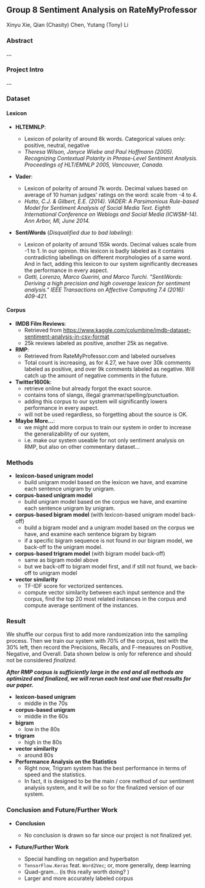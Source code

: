 ## Group 8 Sentiment Analysis on RateMyProfessor
Xinyu Xie, Qian (Chasity) Chen, Yutang (Tony) Li

### Abstract
__...__

### Project Intro
__...__

### Dataset
#### Lexicon
* __HLTEMNLP__: 
  * Lexicon of polarity of around 8k words. Categorical values only: positive, neutral, negative
  * _Theresa Wilson, Janyce Wiebe and Paul Hoffmann (2005). Recognizing Contextual Polarity in Phrase-Level Sentiment Analysis. Proceedings of HLT/EMNLP 2005, Vancouver, Canada._

* __Vader__: 
  * Lexicon of polarity of around 7k words. Decimal values based on average of 10 human judges' ratings on the word: scale from -4 to 4. 
  * _Hutto, C.J. & Gilbert, E.E. (2014). VADER: A Parsimonious Rule-based Model for Sentiment Analysis of Social Media Text. Eighth International Conference on Weblogs and Social Media (ICWSM-14). Ann Arbor, MI, June 2014._

* __SentiWords__ (_Disqualified due to bad labeling_): 
  * Lexicon of polarity of around 155k words. Decimal values scale from -1 to 1. In our opinion. this lexicon is badly labeled as it contains contradicting labellings on different morphologies of a same word. And in fact, adding this lexicon to our system significantly decreases the performance in every aspect. 
  * _Gatti, Lorenzo, Marco Guerini, and Marco Turchi. "SentiWords: Deriving a high precision and high coverage lexicon for sentiment analysis." IEEE Transactions on Affective Computing 7.4 (2016): 409-421._

#### Corpus
* __IMDB Film Reviews__: 
  * Retrieved from https://www.kaggle.com/columbine/imdb-dataset-sentiment-analysis-in-csv-format 
  * 25k reviews labeled as positive, another 25k as negative. 
* __RMP__: 
  * Retrieved from RateMyProfessor.com and labeled ourselves
  * Total count is increasing, as for 4.27, we have over 30k comments labeled as positive, and over 9k comments labeled as negative. Will catch up the amount of negative comments in the future. 
* __Twitter1600k__: 
  * retrieve online but already forgot the exact source. 
  * contains tons of slangs, illegal grammar/spelling/punctuation. 
  * adding this corpus to our system will significantly lowers performance in every aspect. 
  * will not be used regardless, so forgetting about the source is OK. 
* __Maybe More...__: 
  * we might add more corpus to train our system in order to increase the generalizability of our system, 
  * i.e. make our system useable for not only sentiment analysis on RMP, but also on other commentary dataset... 


### Methods 
* __lexicon-based unigram model__
  * build unigram model based on the lexicon we have, and examine each sentence unigram by unigram. 
* __corpus-based unigram model__
  * build unigram model based on the corpus we have, and examine each sentence unigram by unigram. 
* __corpus-based bigram model__ (with lexicon-based unigram model back-off)
  * build a bigram model and a unigram model based on the corpus we have, and examine each sentence bigram by bigram
  * if a specific bigram sequence is not found in our bigram model, we back-off to the unigram model. 
* __corpus-based trigram model__ (with bigram model back-off)
  * same as bigram model above
  * but we back-off to bigram model first, and if still not found, we back-off to unigram model
* __vector similarity__
  * TF-IDF score for vectorized sentences. 
  * compute vector similarity between each input sentence and the corpus, find the top 20 most related instances in the corpus and compute average sentiment of the instances. 

### Result
We shuffle our corpus first to add more randomization into the sampling process. Then we train our system with 70% of the corpus, test with the 30% left, then record the Precisions, Recalls, and F-measures on Positive, Negative, and Overall. Data shown below is only for reference and should not be considered _finalized_. 

**_After RMP corpus is sufficiently large in the end and all methods are optimized and finalized, we will rerun each test and use that results for our paper._**

* __lexicon-based unigram__
  * middle in the 70s
* __corpus-based unigram__ 
  * middle in the 60s
* __bigram__
  * low in the 80s 
* __trigram__
  * high in the 80s
* __vector similarity__
  * around 80s
* __Performance Analysis on the Statistics__ 
  * Right now, Trigram system has the best performance in terms of speed and the statistics. 
  * In fact, it is designed to be the main / core method of our sentiment analysis system, and it will be so for the finalized version of our system. 

### Conclusion and Future/Further Work
* __Conclusion__ 
  * No conclusion is drawn so far since our project is not finalized yet. 

* __Future/Further Work__
  * Special handling on negation and hyperbaton
  * `TensorFlow.Keras` feat. `Word2Vec`; or, more generally, deep learning
  * Quad-gram... (is this really worth doing? )
  * Larger and more accurately labeled corpus
